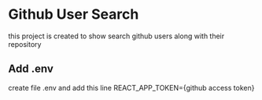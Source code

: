 # Github User Search

this project is created to show search github users along with their repository

## Add .env

create file .env and add this line 
REACT_APP_TOKEN={github access token}

